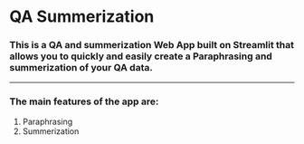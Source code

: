 # QA Summerization
### This is a QA and summerization Web App built on Streamlit that allows you to quickly and easily create a Paraphrasing and summerization of your QA data.
---
### The main features of the app are:
1. Paraphrasing
2. Summerization

